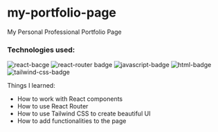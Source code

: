 # my-portfolio-page
My Personal Professional Portfolio Page

### Technologies used:

<img src='https://img.shields.io/badge/-React-blue' alt='react-bacge'/>  <img src='https://img.shields.io/badge/-React--Router-red' alt='react-router badge'/> <img src='https://img.shields.io/badge/-JavaScript-yellow' alt='javascript-badge'/> <img src='https://img.shields.io/badge/-HTML-orange' alt='html-badge'/> <img src='https://img.shields.io/badge/-Tailwind%20CSS-blue' alt='tailwind-css-badge'/>

Things I learned:
- How to work with React components
- How to use React Router
- How to use Tailwind CSS to create beautiful UI
- How to add functionalities to the page
